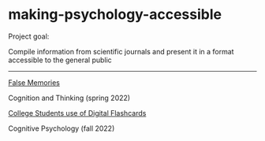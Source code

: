 # making-psychology-accessible

Project goal: 

Compile information from scientific journals and present it in a format accessible to the general public

*** 

[False Memories](https://meglin234.github.io/making-psychology-accessible/PSYC311_website/index.html)

Cognition and Thinking (spring 2022)


[College Students use of Digital Flashcards](https://meglin234.github.io/making-psychology-accessible/PSYC411_website/index.html)

Cognitive Psychology (fall 2022)


